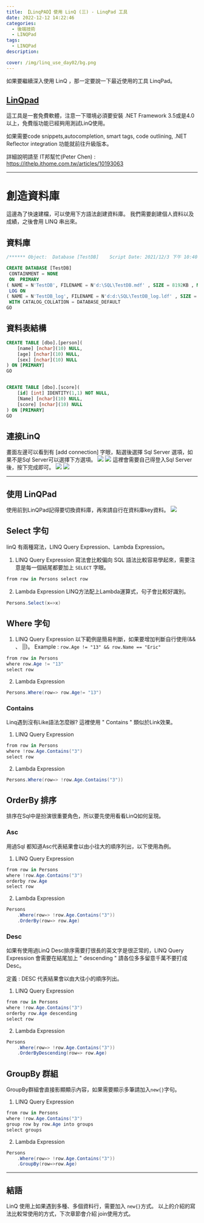 ```yaml
---
title: 【LinqPAD】使用 LinQ (三) - LinqPad 工具
date: 2022-12-12 14:22:46
categories: 
  - 後端技術
  - LINQPad
tags: 
  - LINQPad
description:

cover: /img/linq_use_day02/bg.png
---
```


如果要繼續深入使用 LinQ ，那一定要說一下最近使用的工具 LinqPad。

## [LinQpad](http://www.linqpad.net/)
這工具是一套免費軟體，注意一下環境必須要安裝 .NET Framework 3.5或是4.0以上，免費版功能已經夠用測試LinQ使用。

如果需要code snippets,autocompletion, smart tags, code outlining, .NET Reflector integration 功能就前往升級版本。

詳細說明請至 IT邦幫忙(Peter Chen) : https://ithelp.ithome.com.tw/articles/10193063

---

# 創造資料庫
這邊為了快速建檔，可以使用下方語法創建資料庫。
我們需要創建個人資料以及成績，之後會用 LINQ 串出來。

## 資料庫
```sql
/****** Object:  Database [TestDB]    Script Date: 2021/12/3 下午 10:40:32 ******/

CREATE DATABASE [TestDB]
 CONTAINMENT = NONE
 ON  PRIMARY 
( NAME = N'TestDB', FILENAME = N'd:\SQL\TestDB.mdf' , SIZE = 8192KB , MAXSIZE = UNLIMITED, FILEGROWTH = 65536KB )
 LOG ON 
( NAME = N'TestDB_log', FILENAME = N'd:d:\SQL\TestDB_log.ldf' , SIZE = 8192KB , MAXSIZE = 2048GB , FILEGROWTH = 65536KB )
 WITH CATALOG_COLLATION = DATABASE_DEFAULT
GO

```

## 資料表結構
```SQL
CREATE TABLE [dbo].[person](
	[name] [nchar](10) NULL,
	[age] [nchar](10) NULL,
	[sex] [nchar](10) NULL
) ON [PRIMARY]
GO


CREATE TABLE [dbo].[score](
	[id] [int] IDENTITY(1,1) NOT NULL,
	[Name] [nchar](10) NULL,
	[score] [nchar](10) NULL
) ON [PRIMARY]
GO

```

## 連接LinQ
畫面左邊可以看到有 [add connection] 字眼，點選後選擇 Sql Server 選項，如果不是Sql Server可以選擇下方選項。
![](/img/linq_use_day02/01.jpg)
![](/img/linq_use_day02/02.jpg)
這裡會需要自己得登入Sql Server 後，按下完成即可。
![](/img/linq_use_day02/03.jpg)
![](/img/linq_use_day02/04.jpg)

---

## 使用 LinQPad
使用前到LinQPad記得要切換資料庫，再來請自行在資料庫key資料。
![](/img/linq_use_day02/05.jpg)

## Select 字句
linQ 有兩種寫法，LINQ Query Expression、Lambda Expression。
1. LINQ Query Expression
寫法會比較偏向 SQL 語法比較容易學起來，需要注意是每一個結尾都要加上 ```SELECT``` 字眼。
```cs
from row in Persons select row
```
2. Lambda Expression
LINQ方法配上Lambda運算式，句子會比較好識別。
```cs
Persons.Select(x=>x)
```

## Where 字句
1. LINQ Query Expression
以下範例是簡易判斷，如果要增加判斷自行使用(&& 、 ||)。
Example : ```row.Age != "13" && row.Name == "Eric" ``` 

```cs
from row in Persons 
where row.Age != "13" 
select row
```

2. Lambda Expression

```cs
Persons.Where(row=> row.Age!= "13")
```

### Contains 
Linq遇到沒有Like語法怎麼辦? 這裡使用 " Contains " 類似於Link效果。
1. LINQ Query Expression

```cs
from row in Persons 
where !row.Age.Contains("3")
select row
```

2. Lambda Expression

```cs
Persons.Where(row=> !row.Age.Contains("3"))
```

## OrderBy 排序
排序在Sql中是扮演很重要角色，所以要先使用看看LinQ如何呈現。
### Asc 
用過Sql 都知道Asc代表結果會以由小往大的順序列出，以下使用為例。

1. LINQ Query Expression

```cs
from row in Persons 
where !row.Age.Contains("3")
orderby row.Age 
select row
```

2. Lambda Expression

```cs
Persons
	.Where(row=> !row.Age.Contains("3"))
	.OrderBy(row=> row.Age)
```

### Desc
如果有使用過LinQ Desc排序需要打很長的英文字是很正常的，LINQ Query Expression 會需要在結尾加上 " descending " 請各位多多留意千萬不要打成Desc。

定義 : DESC 代表結果會以由大往小的順序列出。
1. LINQ Query Expression

```cs
from row in Persons 
where !row.Age.Contains("3")
orderby row.Age descending
select row
```

2. Lambda Expression

```cs
Persons
	.Where(row=> !row.Age.Contains("3"))
	.OrderByDescending(row=> row.Age)
```

## GroupBy 群組
GroupBy群組會直接影顯顯示內容，如果需要顯示多筆請加入```new{}```字句。
1. LINQ Query Expression

```cs
from row in Persons 
where !row.Age.Contains("3")
group row by row.Age into groups 
select groups
```

2. Lambda Expression

```cs
Persons
	.Where(row=> !row.Age.Contains("3"))
	.GroupBy(row=>row.Age)
```
---
## 結語
LinQ 使用上如果遇到多種、多個資料行，需要加入 ```new{}```方式。
以上的介紹的寫法比較常使用的方式，下次章節會介紹 join使用方式。

